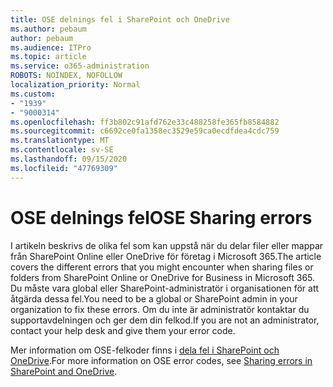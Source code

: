 ```yaml
---
title: OSE delnings fel i SharePoint och OneDrive
ms.author: pebaum
author: pebaum
ms.audience: ITPro
ms.topic: article
ms.service: o365-administration
ROBOTS: NOINDEX, NOFOLLOW
localization_priority: Normal
ms.custom:
- "1939"
- "9000314"
ms.openlocfilehash: ff3b802c91afd762e33c488258fe365fb8584882
ms.sourcegitcommit: c6692ce0fa1358ec3529e59ca0ecdfdea4cdc759
ms.translationtype: MT
ms.contentlocale: sv-SE
ms.lasthandoff: 09/15/2020
ms.locfileid: "47769309"
---
```

# <a name="ose-sharing-errors"></a><span data-ttu-id="412dd-102">OSE delnings fel</span><span class="sxs-lookup"><span data-stu-id="412dd-102">OSE Sharing errors</span></span>

<span data-ttu-id="412dd-103">I artikeln beskrivs de olika fel som kan uppstå när du delar filer eller mappar från SharePoint Online eller OneDrive för företag i Microsoft 365.</span><span class="sxs-lookup"><span data-stu-id="412dd-103">The article covers the different errors that you might encounter when sharing files or folders from SharePoint Online or OneDrive for Business in Microsoft 365.</span></span> <span data-ttu-id="412dd-104">Du måste vara global eller SharePoint-administratör i organisationen för att åtgärda dessa fel.</span><span class="sxs-lookup"><span data-stu-id="412dd-104">You need to be a global or SharePoint admin in your organization to fix these errors.</span></span> <span data-ttu-id="412dd-105">Om du inte är administratör kontaktar du supportavdelningen och ger dem din felkod.</span><span class="sxs-lookup"><span data-stu-id="412dd-105">If you are not an administrator, contact your help desk and give them your error code.</span></span>

<span data-ttu-id="412dd-106">Mer information om OSE-felkoder finns i [dela fel i SharePoint och OneDrive](https://docs.microsoft.com/sharepoint/sharepoint-onedrive-error-message).</span><span class="sxs-lookup"><span data-stu-id="412dd-106">For more information on OSE error codes, see [Sharing errors in SharePoint and OneDrive](https://docs.microsoft.com/sharepoint/sharepoint-onedrive-error-message).</span></span>
